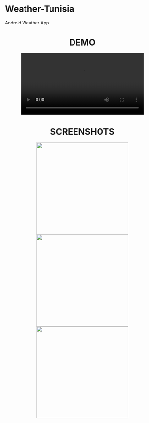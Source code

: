 # Weather-Tunisia
Android Weather App
<h1 align="center">DEMO</h1>
<div align="center">
<video src="https://user-images.githubusercontent.com/100727442/206920472-ca6c6234-c925-4b3b-8da5-0ba6834064db.mp4" width="400"/>
</div>

<h1 align="center">SCREENSHOTS</h1>
<p float="left" align="center">
<img src="https://user-images.githubusercontent.com/100727442/204629586-5c474a39-cd3d-4e64-a382-2f16e43f739c.jpg" width="300">
<img src="https://user-images.githubusercontent.com/100727442/204629662-07ab1d25-38aa-4c72-a233-e5773d2f4303.jpg" width="300">
<img src="https://user-images.githubusercontent.com/100727442/204629707-feae0e97-1291-416d-81b6-d4b06012f974.jpg" width="300">
</p>



